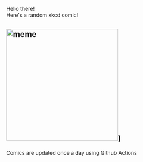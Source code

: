 Hello there! <br>Here's a random xkcd comic!<br>
## <img src="https://imgs.xkcd.com/comics/future_timeline.png" alt="meme" width="300"/>)<br>
Comics are updated once a day using Github Actions